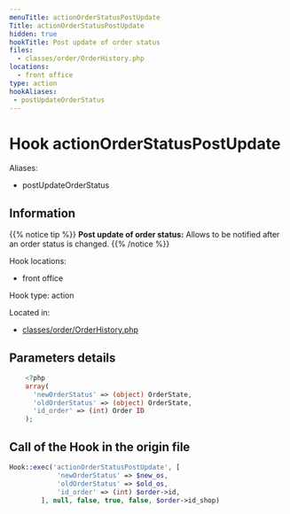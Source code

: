 ```yaml
---
menuTitle: actionOrderStatusPostUpdate
Title: actionOrderStatusPostUpdate
hidden: true
hookTitle: Post update of order status
files:
  - classes/order/OrderHistory.php
locations:
  - front office
type: action
hookAliases:
 - postUpdateOrderStatus
---
```


# Hook actionOrderStatusPostUpdate

Aliases: 
 - postUpdateOrderStatus



## Information

{{% notice tip %}}
**Post update of order status:** 
Allows to be notified after an order status is changed.
{{% /notice %}}

Hook locations: 
  - front office

Hook type: action

Located in: 
  - [classes/order/OrderHistory.php](https://github.com/PrestaShop/PrestaShop/blob/8.0.x/classes/order/OrderHistory.php)

## Parameters details

```php
    <?php
    array(
      'newOrderStatus' => (object) OrderState,
      'oldOrderStatus' => (object) OrderState,
      'id_order' => (int) Order ID
    );
```

## Call of the Hook in the origin file

```php
Hook::exec('actionOrderStatusPostUpdate', [
            'newOrderStatus' => $new_os,
            'oldOrderStatus' => $old_os,
            'id_order' => (int) $order->id,
        ], null, false, true, false, $order->id_shop)
```